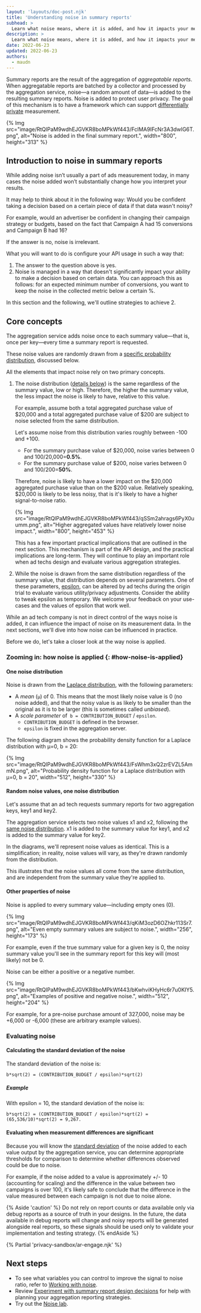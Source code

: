 ```yaml
---
layout: 'layouts/doc-post.njk'
title: 'Understanding noise in summary reports'
subhead: >
  Learn what noise means, where it is added, and how it impacts your measurement efforts.
description: >
  Learn what noise means, where it is added, and how it impacts your measurement efforts.
date: 2022-06-23
updated: 2022-06-23
authors:
  - maudn
---
```


Summary reports are the result of the aggregation of _aggregatable reports_. 
When aggregatable reports are batched by a collector and processed by the aggregation service, noise—a random amount of data—is added to the resulting summary reports. 
Noise is added to protect user privacy. The goal of this mechanism is to have a framework which can support [differentially private](https://github.com/WICG/conversion-measurement-api/blob/main/AGGREGATE.md#differential-privacy) measurement.

{% Img src="image/RtQlPaM9wdhEJGVKR8boMPkWf443/FclMA9IFcNr3A3dwIG6T.png", alt="Noise is added in the final summary report.", width="800", height="313" %}

## Introduction to noise in summary reports

While adding noise isn’t usually a part of ads measurement today, in many cases the noise added won’t substantially change how you interpret your results. 

It may help to think about it in the following way:
Would you be confident taking a decision based on a certain piece of data if that data wasn't noisy? 

For example, would an advertiser be confident in changing their campaign strategy or budgets, based on the fact that Campaign A had 15 conversions and Campaign B had 16? 

If the answer is no, noise is irrelevant.

What you will want to do is configure your API usage in such a way that:

1. The answer to the question above is yes.
1. Noise is managed in a way that doesn't significantly impact your ability to make a decision based on certain data. You can approach this as follows: for an expected minimum number of conversions, you want to keep the noise in the collected metric below a certain %.

In this section and the following, we'll outline strategies to achieve 2.

## Core concepts

The aggregation service adds noise once to each summary value—that is, once per key—every time a summary report is requested.

These noise values are randomly drawn from a [specific probability distribution](#how-noise-is-applied), discussed below.

All the elements that impact noise rely on two primary concepts.

1. The noise distribution ([details below](#how-noise-is-applied)) is the same regardless of the summary value, low or high. Therefore, the higher the summary value, the less impact the noise is likely to have, relative to this value.

   For example, assume both a total aggregated purchase value of $20,000 and a total aggregated purchase value of $200 are subject to noise selected from the same distribution. 

   Let's assume noise from this distribution varies roughly between -100 and +100.

    - For the summary purchase value of $20,000, noise varies between 0 and 100/20,000=**0.5%**.
    - For the summary purchase value of $200, noise varies between 0 and 100/200=**50%**.

    Therefore, noise is likely to have a lower impact on the $20,000 aggregated purchase value than on the $200 value. Relatively speaking, $20,000 is likely to be less noisy, that is it's likely to have a higher signal-to-noise ratio.

    {% Img src="image/RtQlPaM9wdhEJGVKR8boMPkWf443/qSSm2ahrags6PyX0uumm.png", alt="Higher aggregated values have relatively lower noise impact.", width="800", height="453" %}

    This has a few important practical implications that are outlined in the next section. This mechanism is part of the API design, and the practical implications are long-term. They will continue to play an important role when ad techs design and evaluate various aggregation strategies.

1. While the noise is drawn from the same distribution regardless of the summary value, that distribution depends on several parameters. One of these parameters, [epsilon](https://en.wikipedia.org/wiki/Differential_privacy#%CE%B5-differential_privacy), can be altered by ad techs during the origin trial to evaluate various utility/privacy adjustments. Consider the ability to tweak epsilon as temporary. We welcome your feedback on your use-cases and the values of epsilon that work well.

While an ad tech company is not in direct control of the ways noise is added, it can influence the impact of noise on its measurement data. In the next sections, we'll dive into how noise can be influenced in practice. 

Before we do, let's take a closer look at the way noise is applied.

### Zooming in: how noise is applied {: #how-noise-is-applied}

#### One noise distribution

Noise is drawn from the [Laplace distribution](https://en.wikipedia.org/wiki/Laplace_distribution), with the following parameters:

-   A *mean* (`μ`) of 0. This means that the most likely noise value is 0 (no noise added), and that the noisy value is as likely to be smaller than the original as it is to be larger (this is sometimes called *unbiased*).
-   A *scale parameter* of` b = CONTRIBUTION_BUDGET` / `epsilon`.
    -   `CONTRIBUTION_BUDGET` is defined in the browser. <!-- liink to contribution budget -->
    -   `epsilon` is fixed in the aggregation server.


The following diagram shows the probability density function for a Laplace distribution with μ=0, b = 20:

{% Img src="image/RtQlPaM9wdhEJGVKR8boMPkWf443/FsWhm3xQ2zrEVZL5AmmN.png", alt="Probability density function for a Laplace distribution with μ=0, b = 20", width="512", height="330" %}

#### Random noise values, one noise distribution

Let's assume that an ad tech requests summary reports for two aggregation keys, key1 and key2.

The aggregation service selects two noise values x1 and x2, following the [same noise distribution](#one-noise-distribution). x1 is added to the summary value for key1, and x2 is added to the summary value for key2.

In the diagrams, we'll represent noise values as identical. This is a simplification; in reality, noise values will vary, as they're drawn randomly from the distribution.

This illustrates that the noise values all come from the same distribution, and are independent from the summary value they're applied to.

#### Other properties of noise

Noise is applied to every summary value—including empty ones (0).

{% Img src="image/RtQlPaM9wdhEJGVKR8boMPkWf443/qKiM3ozD6OZhkr113Sr7.png", alt="Even empty summary values are subject to noise.", width="256", height="173" %}

For example, even if the true summary value for a given key is 0, the noisy summary value you'll see in the summary report for this key will (most likely) not be 0.

Noise can be either a positive or a negative number.

{% Img src="image/RtQlPaM9wdhEJGVKR8boMPkWf443/bKwhviKHyHc6r7u0KIY5.png", alt="Examples of positive and negative noise.", width="512", height="204" %}

For example, for a pre-noise purchase amount of 327,000, noise may be +6,000 or -6,000 (these are arbitrary example values).

### Evaluating noise

#### Calculating the standard deviation of the noise

The standard deviation of the noise is:

```text
b*sqrt(2) = (CONTRIBUTION_BUDGET / epsilon)*sqrt(2)
```

##### Example

With epsilon = 10, the standard deviation of the noise is:

```text
b*sqrt(2) = (CONTRIBUTION_BUDGET / epsilon)*sqrt(2) = (65,536/10)*sqrt(2) = 9,267.
```

#### Evaluating when measurement differences are significant

Because you will know the [standard deviation](#evaluating-noise) of the noise added to each value output by the aggregation service, you can determine appropriate thresholds for comparison to determine whether differences observed could be due to noise. 

For example, if the noise added to a value is approximately +/- 10 (accounting for scaling) and the difference in the value between two campaigns is over 100, it's likely safe to conclude that the difference in the value measured between each campaign is not due to noise alone.

{% Aside 'caution' %}
Do not rely on report counts or data available only via debug reports as a source of truth in your designs. In the future, the data available in debug reports will change and noisy reports will be generated alongside real reports, so these signals should be used only to validate your implementation and testing strategy.</th>
{% endAside %}

{% Partial 'privacy-sandbox/ar-engage.njk' %}

## Next steps

- To see what variables you can control to improve the signal to noise ratio, refer to [Working with noise](/docs/privacy-sandbox/attribution-reporting/working-with-noise/).
- Review [Experiment with summary report design decisions](/docs/privacy-sandbox/summary-reports/design-decisions/#quick-tour) for help with planning your aggregation reporting strategies.
- Try out the [Noise lab](https://noise-lab.uc.r.appspot.com/?mode=simple).
